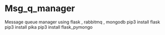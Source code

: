 # Msg_q_manager
Message queue manager using flask , rabbitmq , mongodb
pip3 install flask
pip3 install pika
pip3 install flask_pymongo

